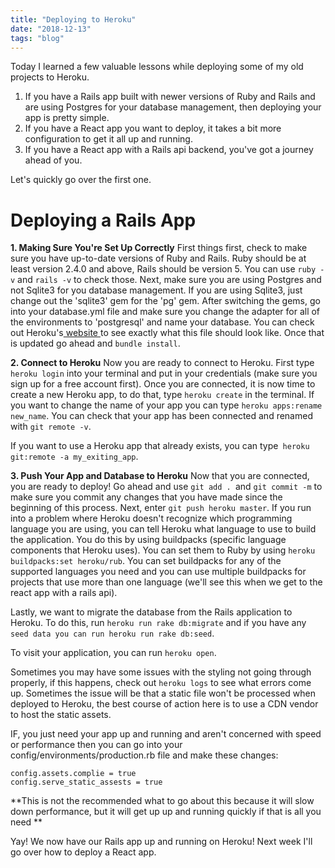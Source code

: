 ```yaml
---
title: "Deploying to Heroku"
date: "2018-12-13"
tags: "blog"
---
```


Today I learned a few valuable lessons while deploying some of my old projects to Heroku.
1. If you have a Rails app built with newer versions of Ruby and Rails and are using Postgres for your database management, then deploying your app is pretty simple.
2. If you have a React app you want to deploy, it takes a bit more configuration to get it all up and running.
3. If you have a React app with a Rails api backend, you've got a journey ahead of you.

Let's quickly go over the first one.

# Deploying a Rails App
**1. Making Sure You're Set Up Correctly**
First things first, check to make sure you have up-to-date versions of Ruby and Rails. Ruby should be at least version 2.4.0 and above, Rails should be version 5. You can use `ruby -v` and `rails -v` to check those. Next, make sure you are using Postgres and not Sqlite3 for you database management. If you are using Sqlite3, just change out the 'sqlite3' gem for  the 'pg' gem. After switching the gems, go into your database.yml file and make sure you change the adapter for all of the environments to 'postgresql' and name your database. You can check out Heroku's[ website ](https://devcenter.heroku.com/articles/getting-started-with-rails5)to see exactly what this file should look like. Once that is updated go ahead and `bundle install`.  

**2. Connect to Heroku**
Now you are ready to connect to Heroku. First type `heroku login` into your terminal and put in your credentials (make sure you sign up for a free account first). Once you are connected, it is now time to create a new Heroku app, to do that, type `heroku create` in the terminal. If you want to change the name of your app you can type `heroku apps:rename new_name`. You can check that your app has been connected and renamed with `git remote -v`.

If you want to use a Heroku app that already exists, you can type` heroku git:remote -a my_exiting_app`.

**3. Push Your App and Database to Heroku**
Now that you are connected, you are ready to deploy! Go ahead and use `git add . `and `git commit -m` to make sure you commit any changes that you have made since the beginning of this process. Next, enter `git push heroku master`.  If you run into a problem where Heroku doesn't recognize which programming language you are using, you can tell Heroku what language to use to build the application. You do this by using buildpacks (specific language components that Heroku uses). You can set them to Ruby by using `heroku buildpacks:set heroku/rub`.  You can set buildpacks for any of the supported languages you need and you can use multiple buildpacks for projects that use more than one language (we'll see this when we get to the react app with a rails api).

Lastly, we want to migrate the database from the Rails application to Heroku. To do this, run `heroku run rake db:migrate` and if you have any `seed data you can run heroku run rake db:seed`.

To visit your application, you can run `heroku open`.

Sometimes you may have some issues with the styling not going through properly, if this happens, check out `heroku logs` to see what errors come up. Sometimes the issue will be that a static file won't be processed when deployed to Heroku, the best course of action here is to use a CDN vendor to host the static assets.

IF, you just need your app up and running and aren't concerned with speed or performance then you can go into your config/environments/production.rb file and make these changes:
```
config.assets.complie = true
config.serve_static_assests = true
```

**This is not the recommended what to go about this because it will slow down performance, but it will get up up and running quickly if that is all you need
**

Yay! We now have our Rails app up and running on Heroku! Next week I'll go over how to deploy a React app.
